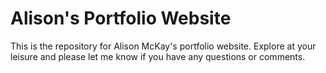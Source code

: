 # Alison's Portfolio Website

This is the repository for Alison McKay's portfolio website. Explore at your leisure and please let me know if you have any questions or comments.
